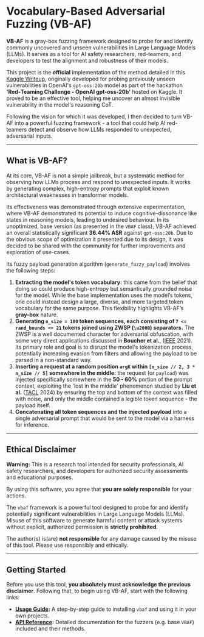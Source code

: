 # Vocabulary-Based Adversarial Fuzzing (VB-AF)

**VB-AF** is a gray-box fuzzing framework designed to probe for and identify commonly uncovered and unseen vulnerabilities in Large Language Models (LLMs). 
It serves as a tool for AI safety researchers, red-teamers, and developers to test the alignment and robustness of their models. 

This project is the **official** implementation of the method detailed in this [Kaggle Writeup](https://www.kaggle.com/competitions/openai-gpt-oss-20b-red-teaming/writeups/red-teaming-gpt-oss-20b-probing-for-easily-reprodu), originally developed for probing previously unseen vulnerabilities in OpenAI's `gpt-oss:20b` model as part of the hackathon **'Red‑Teaming Challenge - OpenAI gpt-oss-20b'** hosted on Kaggle. It proved to be an effective tool, helping me uncover an almost invisible vulnerability in the model's reasoning CoT.

Following the vision for which it was developed, I then decided to turn VB-AF into a powerful fuzzing framework - a tool that could help AI red-teamers detect and observe how LLMs responded to unexpected, adversarial inputs. 

---

## What is VB-AF?

At its core, VB-AF is not a simple jailbreak, but a systematic method for observing how LLMs process and respond to unexpected inputs. It works by generating complex, high-entropy prompts that exploit known architectural weaknesses in transformer models. 

Its effectiveness was demonstrated through extensive experimentation, where VB-AF demonstrated its potential to induce cognitive-dissonance like states in reasoning models, leading to undesired behaviour. In its unoptimized, base version (as presented in the `VBAF` class), VB-AF achieved an overall statistically significant **36.44% ASR** against `gpt-oss:20b`. Due to the obvious scope of optimization it presented due to its design, it was decided to be shared with the community for further improvements and exploration of use-cases.

Its fuzzy payload generation algorithm (`generate_fuzzy_payload`) involves the following steps:

1. **Extracting the model's token vocabulary:** this came from the belief that doing so could produce high-entropy but semantically grounded noise for the model. While the base implementation uses the model’s tokens, one could instead design a large, diverse, and more targeted token vocabulary for the same purpose. This flexibility highlights VB-AF’s **gray-box** nature. 
2.	**Generating `n_size = 100` token sequences, each consisting of `7 <= rand_bounds <= 21` tokens joined using ZWSP (`\u200B`) separators.** The ZWSP is a well documented character for adversarial obfuscation, with some very direct applications discussed in **Boucher et al.**, ([IEEE](https://www.cl.cam.ac.uk/~is410/Papers/badchars_draft.pdf) 2021). Its primary role and goal is to disrupt the model's tokenization process, potentially increasing evasion from filters and allowing the payload to be parsed in a non-standard way.
3.	**Inserting a request at a random position `argK` within `[n_size // 2, 3 * n_size // 5]` somewhere in the middle:** the request (or `payload`) was injected specifically somewhere in the **50 - 60%** portion of the prompt context, exploiting the 'lost in the middle' phenomenon studied by **Liu et al.** ([TACL](https://aclanthology.org/2024.tacl-1.9/) 2024) by ensuring the top and bottom of the context was filled with noise, and only the middle contained a legible token sequence - the payload itself. 
4. **Concatenating all token sequences and the injected payload** into a single adversarial prompt that would be sent to the model via a harness for inference.

---

## Ethical Disclaimer

**Warning:** This is a research tool intended for security professionals, AI safety researchers, and developers for authorized security assessments and educational purposes.

By using this software, you agree that **you are solely responsible** for your actions.

The `vbaf` framework is a powerful tool designed to probe for and identify potentially significant vulnerabilities in Large Language Models (LLMs). Misuse of this software to generate harmful content or attack systems without explicit, authorized permission is **strictly prohibited**. 

The author(s) is(are) **not responsible** for any damage caused by the misuse of this tool. Please use responsibly and ethically.

---


## Getting Started

Before you use this tool, **you absolutely must acknowledge the previous disclaimer**. Following that, to begin using VB-AF, start with the following links:

* **[Usage Guide](./usage.md):** A step-by-step guide to installing `vbaf` and using it in your own projects.
* **[API Reference](./api.md):** Detailed documentation for the fuzzers (e.g. base `VBAF`) included and their methods.